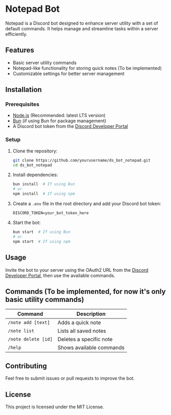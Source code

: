 # Notepad Bot

Notepad is a Discord bot designed to enhance server utility with a set of default commands. It helps manage and streamline tasks within a server efficiently.

## Features
- Basic server utility commands
- Notepad-like functionality for storing quick notes (To be implemented)
- Customizable settings for better server management

## Installation

### Prerequisites
- [Node.js](https://nodejs.org/) (Recommended: latest LTS version)
- [Bun](https://bun.sh/) (if using Bun for package management)
- A Discord bot token from the [Discord Developer Portal](https://discord.com/developers/applications)

### Setup
1. Clone the repository:
   ```sh
   git clone https://github.com/yourusername/ds_bot_notepad.git
   cd ds_bot_notepad
   ```
2. Install dependencies:
   ```sh
   bun install  # If using Bun
   # or
   npm install  # If using npm
   ```
3. Create a `.env` file in the root directory and add your Discord bot token:
   ```env
   DISCORD_TOKEN=your_bot_token_here
   ```
4. Start the bot:
   ```sh
   bun start  # If using Bun
   # or
   npm start  # If using npm
   ```

## Usage
Invite the bot to your server using the OAuth2 URL from the [Discord Developer Portal](https://discord.com/developers/applications), then use the available commands.

## Commands (To be implemented, for now it's only basic utility commands)
| Command | Description |
|---------|-------------|
| `/note add [text]` | Adds a quick note |
| `/note list` | Lists all saved notes |
| `/note delete [id]` | Deletes a specific note |
| `/help` | Shows available commands |

## Contributing
Feel free to submit issues or pull requests to improve the bot.

## License
This project is licensed under the MIT License.

